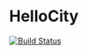 # HelloCity

[![Build Status](https://travis-ci.org/serohin/HelloCity.svg?branch=master)](https://travis-ci.org/serohin/HelloCity)
